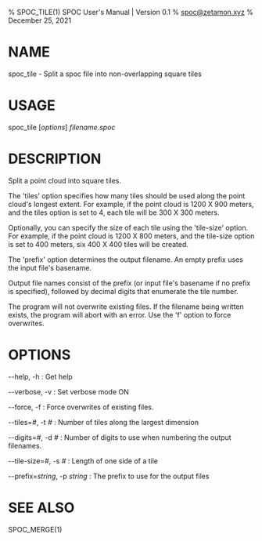 % SPOC_TILE(1) SPOC User's Manual | Version 0.1
% spoc@zetamon.xyz
% December 25, 2021

# NAME

spoc_tile - Split a spoc file into non-overlapping square tiles

# USAGE

spoc_tile [*options*] *filename.spoc*

# DESCRIPTION

Split a point cloud into square tiles.

The 'tiles' option specifies how many tiles should be used along the
point cloud's longest extent. For example, if the point cloud is 1200 X
900 meters, and the tiles option is set to 4, each tile will be 300 X
300 meters.

Optionally, you can specify the size of each tile using the 'tile-size'
option. For example, if the point cloud is 1200 X 800 meters, and the
tile-size option is set to 400 meters, six 400 X 400 tiles will be created.

The 'prefix' option determines the output filename. An empty prefix
uses the input file's basename.

Output file names consist of the prefix (or input file's basename if no
prefix is specified), followed by decimal digits that enumerate the tile
number.

The program will not overwrite existing files. If the filename being
written exists, the program will abort with an error. Use the 'f' option
to force overwrites.

# OPTIONS

\-\-help, -h
:   Get help

\-\-verbose, -v
:   Set verbose mode ON

\-\-force, -f
:   Force overwrites of existing files.

\-\-tiles=*#*, -t *#*
:   Number of tiles along the largest dimension

\-\-digits=*#*, -d *#*
:   Number of digits to use when numbering the output filenames.

\-\-tile-size=*#*, -s *#*
:   Length of one side of a tile

\-\-prefix=*string*, -p *string*
:   The prefix to use for the output files

# SEE ALSO

SPOC_MERGE(1)
